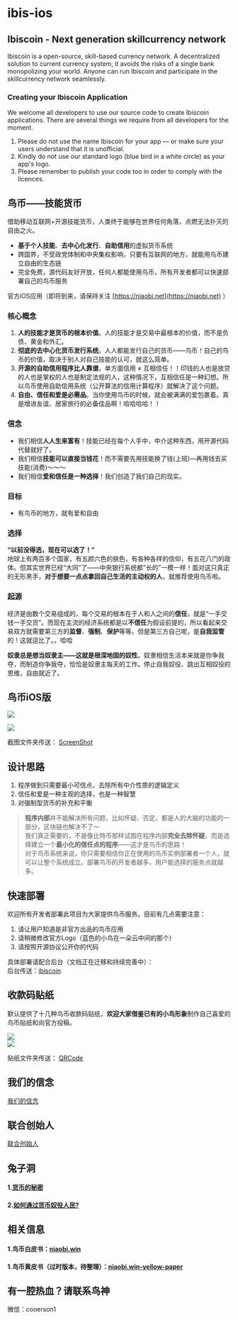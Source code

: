 
# ibis-ios

## Ibiscoin - Next generation skillcurrency network

Ibiscoin is a open-source, skill-based currency network. A decentralized solution to current currency system, it avoids the risks of a single bank monopolizing your world. Anyone can run Ibiscoin and participate in the skillcurrency network seamlessly.


### Creating your Ibiscoin Application
We welcome all developers to use our source code to create Ibiscoin applications. There are several things we require from all developers for the moment.

1. Please do not use the name Ibiscoin for your app — or make sure your users understand that it is unofficial.  
2. Kindly do not use our standard logo (blue bird in a white circle) as your app's logo.  
3. Please remember to publish your code too in order to comply with the licences.  

## 鸟币——技能货币  

借助移动互联网+开源技能货币，人类终于能够在世界任何角落，点燃无法扑灭的自由之火。

- **基于个人技能**、**去中心化发行**、**自助信用**的虚拟货币系统
- 跨国界，不受政党体制和中央集权影响，只要有互联网的地方，就能用鸟币建立自由的生态链
- 完全免费，源代码友好开放，任何人都能使用鸟币，所有开发者都可以快速部署自己的鸟币服务

官方iOS应用（即将到来，请保持关注 [https://niaobi.net](https://niaobi.net) ）  

### 核心概念

1. **人的技能才是货币的根本价值**。人的技能才是交易中最根本的价值，而不是负债、黄金和外汇。
2. **彻底的去中心化货币发行系统**。人人都能发行自己的货币——鸟币！自己的鸟币的价值，取决于别人对自己技能的认可，就这么简单。
3. **开源的自助信用程序比人靠谱**。单方面信用 ≠ 互相信任！！印钱的人也是放贷的人也是掌权的人也是制定法规的人，这种情况下，互相信任是一种幻想。所以鸟币使用自助信用系统（公开算法的信用计算程序）就解决了这个问题。  
4. **自由、信任和爱是必需品**。当你使用鸟币的时候，就会被满满的爱包裹着。真是增进友谊、居家旅行的必备佳品啊！哈哈哈哈！！  

### 信念

- 我们相信**人人生来富有**！技能已经在每个人手中，中介这种东西，用开源代码代替就好了。
- 我们相信**技能可以直接当钱花**！而不需要先用技能换了钱(上班)—再用钱去买技能(消费)～～～
- 我们相信**爱和信任是一种选择**！我们创造了我们自己的现实。

### 目标
- 有鸟币的地方，就有爱和自由

### 选择
**“以前没得选，现在可以选了！”**  
地球上有两百多个国家，有五颜六色的肤色，有各种各样的信仰，有五花八门的政体。但其实世界已经“大同”了——中央银行系统都"长的"一模一样！面对这只真正的无形黑手，**对于想要一点点拿回自己生活的主动权的人**，就推荐使用鸟币啦。

### 起源
经济是由数个交易组成的，每个交易的根本在于人和人之间的**信任**，就是“一手交钱一手交货”。而现在主流的经济系统都是以**不信任**为假设前提的，所以看起来交易双方就需要第三方的**监督**、**强制**、**保护**等等。但是第三方自己呢，是**自我监管**的！这就逗比了。。哈哈

**奴隶总是想当奴隶主——这就是根深地固的奴性**。奴隶相信生活本来就是你争我夺，而制造你争我夺，恰恰是奴隶主每天的工作。停止自我奴役、跳出互相奴役的思维，自由就近了。

## 鸟币iOS版 

![](http://niaobi.org/Screen/NewHome.PNG)  

![](http://niaobi.org/Screen/Role.png)  

截图文件夹传送： [ScreenShot](https://github.com/ibiscoin/ibiscoin/blob/master/Screen)
 

## 设计思路  

1. 程序做到只需要最小可信点，去除所有中介性质的逻辑定义  
2. 信任和爱是一种主观的选择，也是一种智慧
3. 对强制型货币的补充和平衡

>**程序内部**并不能解决所有问题，比如怀疑、否定，都是人的大脑的功能的一部分，区块链也解决不了～  
>我们真正需要的，不是像比特币那样试图在程序内部**完全去除怀疑**，而是选择建立一个**最小化的信任点的程序**——这才是鸟币的思路！  
>对于鸟币系统来说，你只需要相信你正在使用的鸟币实例部署者一个人，就可以让整个系统成立。部署鸟币的开发者越多，用户能选择的服务点就越多。  

## 快速部署
欢迎所有开发者部署此项目为大家提供鸟币服务。目前有几点需要注意：

1. 请让用户知道是非官方出品的鸟币应用
2. 请稍微修改官方Logo（蓝色的小鸟在一朵云中间的那个）
3. 请按照开源协议公开你的代码
 
具体部署请配合后台（文档正在迁移和持续完善中）：  
后台传送：[ibiscoin](https://github.com/ibiscoin/ibiscoin)

## 收款码贴纸
默认提供了十几种鸟币收款码贴纸，**欢迎大家借鉴已有的小鸟形象**制作自己喜爱的鸟币贴纸和向官方投稿。  

![](http://niaobi.org/Tmpl_QRCode/sample1.png)   
![](http://niaobi.org/Tmpl_QRCode/sample2.png)   

贴纸文件夹传送： [QRCode](https://github.com/ibiscoin/ibiscoin/blob/master/Tmpl_QRCode)

## 我们的信念

[我们的信念](http://niaobi.org/Intro/OurFaith.jpg)

## 联合创始人

[联合创始人](http://niaobi.org/Image/FOUNDER.PNG)    


## 兔子洞
#### 1.[货币的秘密](https://github.com/ibiscoin/ibiscoin/blob/master/SECRET.md)  
#### 2.[如何通过货币奴役人民?](https://github.com/ibiscoin/ibiscoin/blob/master/SECRET2.md)  

## 相关信息

#### 1.鸟币白皮书：[niaobi.win](http://niaobi.win)
#### 1.鸟币黄皮书（过时版本，待整理）：[niaobi.win-yellow-paper](http://niaobi.win)

## 有一腔热血？请联系鸟神
微信：cooerson1  

